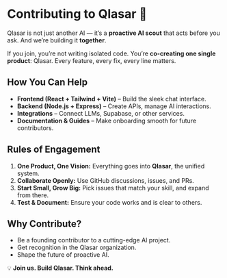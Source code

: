 # Contributing to Qlasar 🚀

Qlasar is not just another AI — it’s a **proactive AI scout** that acts before you ask. And we’re building it **together**.

If you join, you’re not writing isolated code. You’re **co-creating one single product**: Qlasar. Every feature, every fix, every line matters.

## How You Can Help

- **Frontend (React + Tailwind + Vite)** – Build the sleek chat interface.  
- **Backend (Node.js + Express)** – Create APIs, manage AI interactions.  
- **Integrations** – Connect LLMs, Supabase, or other services.  
- **Documentation & Guides** – Make onboarding smooth for future contributors.

## Rules of Engagement

1. **One Product, One Vision:** Everything goes into **Qlasar**, the unified system.  
2. **Collaborate Openly:** Use GitHub discussions, issues, and PRs.  
3. **Start Small, Grow Big:** Pick issues that match your skill, and expand from there.  
4. **Test & Document:** Ensure your code works and is clear to others.  

## Why Contribute?

- Be a founding contributor to a cutting-edge AI project.  
- Get recognition in the Qlasar organization.  
- Shape the future of proactive AI.

💡 **Join us. Build Qlasar. Think ahead.**

